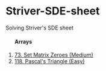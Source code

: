 # Striver-SDE-sheet
Solving Striver's SDE sheet

<ol>
  <h4>Arrays</h4>
  <li><a href="https://leetcode.com/problems/set-matrix-zeroes/">73. Set Matrix Zeroes (Medium)</a></li>
  <li><a href="https://leetcode.com/problems/pascals-triangle/">118. Pascal's Triangle (Easy)</a></li>
</ol>
